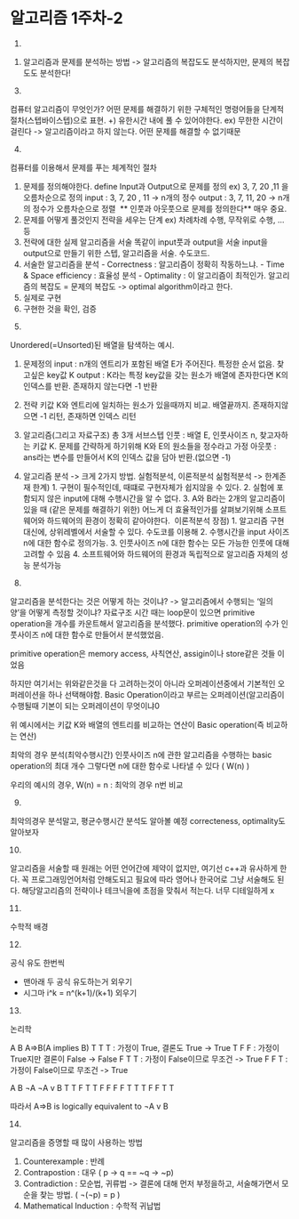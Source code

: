 # 알고리즘 1주차-2

1)
1. 알고리즘과 문제를 분석하는 방법
-> 알고리즘의 복잡도도 분석하지만, 문제의 복잡도도 분석한다!

3)
컴퓨터 알고리즘이 무엇인가?
어떤 문제를 해결하기 위한 구체적인 명령어들을 단계적절차(스텝바이스텝)으로 표현.
+) 유한시간 내에 풀 수 있어야한다.
ex) 무한한 시간이 걸린다 -> 알고리즘이라고 하지 않는다. 어떤 문제를 해결할 수 없기때문

4)
컴퓨터를 이용해서 문제를 푸는 체계적인 절차

1. 문제를 정의해야한다. define Input과 Output으로 문제를 정의 ex) 3, 7, 20 ,11 을 오름차순으로 정의 input : 3, 7, 20 , 11 -> n개의 정수 output : 3, 7, 11, 20 -> n개의 정수가 오름차순으로 정렬  ** 인풋과 아웃풋으로 문제를 정의한다** 매우 중요.
2. 문제를 어떻게 풀것인지 전략을 세우는 단계 ex) 차례차례 수행, 무작위로 수행, … 등
3. 전략에 대한 실제 알고리즘을 서술 똑같이 input풋과 output을 서술 input을 output으로 만들기 위한 스텝, 알고리즘을 서술. 수도코드.
4. 서술한 알고리즘을 분석 - Correctness : 알고리즘이 정확히 작동하느냐. - Time & Space efficiency : 효율성 분석 - Optimality : 이 알고리즘이 최적인가. 알고리즘의 복잡도 = 문제의 복잡도 -> optimal algorithm이라고 한다.
5. 실제로 구현
6. 구현한 것을 확인, 검증

5)
Unordered(=Unsorted)된 배열을 탐색하는 예시.

1. 문제정의 input : n개의 엔트리가 포함된 배열 E가 주어진다. 특정한 순서 없음. 찾고싶은 key값 K output : K라는 특정 key값을 갖는 원소가 배열에 존자한다면 K의 인덱스를 반환. 존재하지 않는다면 -1 반환
2. 전략 키값 K와 엔트리에 일치하는 원소가 있을때까지 비교. 배열끝까지. 존재하지않으면 -1 리턴, 존재하면 인덱스 리턴
3. 알고리즘(그리고 자료구조) 총 3개 서브스텝 인풋 : 배열 E, 인풋사이즈 n, 찾고자하는 키값 K. 문제를 간략하게 하기위해 K와 E의 원소들을 정수라고 가정 아웃풋 : ans라는 변수를 만들어서 K의 인덱스 값을 담아 반환.(없으면 -1)

1. 알고리즘 분석 -> 크게 2가지 방법. 실험적분석, 이론적분석 싦험적분석 -> 한계존재 한계) 1. 구현이 필수적인데, 때떄로 구현자체가 쉽지않을 수 있다. 2. 실험에 포함되지 않은 input에 대해 수행시간을 알 수 없다. 3. A와 B라는 2개의 알고리즘이 있을 때 (같은 문제를 해결하기 위한) 어느게 더 효율적인가를 살펴보기위해 소프트웨어와 하드웨어의 환경이 정확히 같아야한다.  이론적분석 장점) 1. 알고리즘 구현대신에, 상위레벨에서 서술할 수 있다. 수도코를 이용해 2. 수행시간을 input 사이즈 n에 대한 함수로 정의가능. 3. 인풋사이즈 n에 대한 함수는 모든 가능한 인풋에 대해 고려할 수 있음 4. 소프트웨어와 하드웨어의 환경과 독립적으로 알고리즘 자체의 성능 분석가능

8)
알고리즘을 분석한다는 것은 어떻게 하는 것이냐?
-> 알고리즘에서 수행되는 ‘일의 양’을 어떻게 측정할 것이냐?
자료구조 시간 때는 loop문이 있으면 primitive operation을 개수를 카운트해서
알고리즘을 분석했다.
primitive operation의 수가 인풋사이즈 n에 대한 함수로 만들어서 분석했었음.

primitive operation은 memory access, 사칙연산, assigin이나 store같은 것들 이었음

하지만 여기서는 위와같은것을 다 고려하는것이 아니라
오퍼레이션중에서 기본적인 오퍼레이션을 하나 선택해야함.
Basic Operation이라고 부르는 오퍼레이션(알고리즘이 수행될때 기본이 되는 오퍼레이션이 무엇이냐0

위 예시에서는 키값 K와 배열의 엔트리를 비교하는 연산이 Basic operation(즉 비교하는 연산)

최악의 경우 분석(최악수행시간)
인풋사이즈 n에 관한 알고리즘을 수행하는 basic operation의 최대 개수
그렇다면 n에 대한 함수로 나타낼 수 있다 ( W(n) )

우리의 예시의 경우, W(n) = n : 최악의 경우 n번 비교

9)
최악의경우 분석말고, 평균수행시간 분석도 알아볼 예정 
correcteness, optimality도 알아보자

10)
알고리즘을 서술할 때
원래는 어떤 언어간에 제약이 없지만, 여기선 c++과 유사하게 한다.
꼭 프로그래밍언어처럼 안해도되고 필요에 따라 영어나 한국어로 그냥 서술해도 된다.
해당알고리즘의 전략이나 테크닉을에 초점을 맞춰서 적는다. 너무 디테일하게 x

11)
수학적 배경

12)
공식 유도 한번씩
- 맨아래 두 공식 유도하는거 외우기
- 시그마 i^k = n^(k+1)/(k+1) 외우기

13)
논리학

A     B     A=>B(A implies B)
T     T        T		: 가정이 True, 결론도 True -> True
T     F        F		: 가정이 True지만 결론이 False -> False
F     T        T		: 가정이 False이므로 무조건 -> True
F     F        T		: 가정이 False이므로 무조건 -> True

A	B	¬A	  ¬A v B
T	T	  F		T
T	F	  F		F
F	T	  T		T
F	F	  T		T

따라서 A=>B is logically equivalent to ¬A v B

14) 
알고리즘을 증명할 때 많이 사용하는 방법
1. Counterexample : 반례
2. Contrapostion : 대우 ( p -> q  ==  ~q -> ~p)
3. Contradiction : 모순법, 귀류법 -> 결론에 대해 먼저 부정을하고, 서술해가면서 모순을 찾는 방법.  (  ¬(¬p) = p  )
4. Mathematical Induction : 수학적 귀납법

